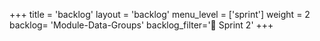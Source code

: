 +++
title = 'backlog'
layout = 'backlog'
menu_level = ['sprint']
weight = 2
backlog= 'Module-Data-Groups'
backlog_filter='📅 Sprint 2'
+++
